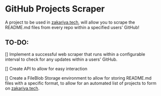 # GitHub Projects Scraper

A project to be used in [zakariya.tech](https://zakariya.tech), will allow you to scrape the README.md files from every repo within a specified users' GitHub!

## TO-DO:
[] Implement a successful web scraper that runs within a configurable interval to check for any updates within a users' GitHub.

[] Create API to allow for easy interaction

[] Create a FileBlob Storage environment to allow for storing README.md files with a specific format, to allow for an automated list of projects to form on [zakariya.tech](https://zakariya.tech).
